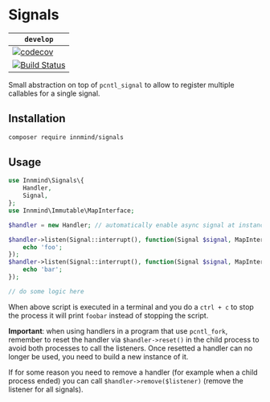 # Signals

| `develop` |
|-----------|
| [![codecov](https://codecov.io/gh/Innmind/Signals/branch/develop/graph/badge.svg)](https://codecov.io/gh/Innmind/Signals) |
| [![Build Status](https://github.com/Innmind/Signals/workflows/CI/badge.svg)](https://github.com/Innmind/Signals/actions?query=workflow%3ACI) |

Small abstraction on top of `pcntl_signal` to allow to register multiple callables for a single signal.

## Installation

```sh
composer require innmind/signals
```

## Usage

```php
use Innmind\Signals\{
    Handler,
    Signal,
};
use Innmind\Immutable\MapInterface;

$handler = new Handler; // automatically enable async signal at instanciation

$handler->listen(Signal::interrupt(), function(Signal $signal, MapInterface $info): void {
    echo 'foo';
});
$handler->listen(Signal::interrupt(), function(Signal $signal, MapInterface $info): void {
    echo 'bar';
});

// do some logic here
```

When above script is executed in a terminal and you do a `ctrl + c` to stop the process it will print `foobar` instead of stopping the script.

**Important**: when using handlers in a program that use `pcntl_fork`, remember to reset the handler via `$handler->reset()` in the child process to avoid both processes to call the listeners. Once resetted a handler can no longer be used, you need to build a new instance of it.

If for some reason you need to remove a handler (for example when a child process ended) you can call `$handler->remove($listener)` (remove the listener for all signals).
